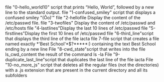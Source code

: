 file "0-hello_world10" script that prints “Hello, World”, followed by a new line to the standard output.
file "1-confused_smiley" script that displays a confused smiley "(Ôo)'"
file "2-hellofile Display the content of the /etc/passwd file.
file "3-twofiles" Display the content of /etc/passwd and /etc/hosts 
file "4-lastlines"Display the last 10 lines of /etc/passwd
file "5-firstlines"Display the first 10 lines of /etc/passwd
file "6-third_line"script that displays the third line of the file iacta
 file 7-file script that creates a file named exactly \*\'Best School\'\*$\?\*\*\*\*\*:) containing the text Best School ending by a new line
File "8-cwd_state"script that writes into the file ls_cwd_content the result of the command ls -la
File "9-duplicate_last_line"script that duplicates the last line of the file iacta
File "10-no_more_js" script that deletes all the regular files (not the directories) with a .js extension that are present in the current directory and all its subfolders
